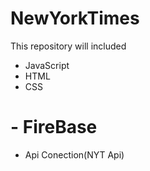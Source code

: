 # NewYorkTimes


This repository will included

  - JavaScript
  - HTML
  - CSS 
#  - FireBase
  - Api Conection(NYT Api)
  
